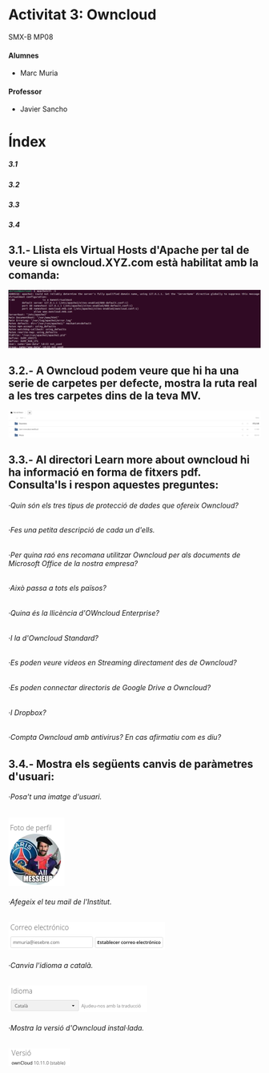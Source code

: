 
# Activitat 3: Owncloud

SMX-B MP08

####  Alumnes
* Marc Muria 


#### Professor
* Javier Sancho 

# Índex
##### 3.1
##### 3.2
##### 3.3
##### 3.4

## 3.1.- Llista els Virtual Hosts d'Apache per tal de veure si owncloud.XYZ.com està habilitat amb la comanda:
![imatge](3.1.png)
## 3.2.- A Owncloud podem veure que hi ha una serie de carpetes per defecte, mostra la ruta real a les tres carpetes dins de la teva MV.
![imatge](3.2.png)

## 3.3.- Al directori Learn more about owncloud hi ha informació en forma de fitxers pdf. Consulta'ls i respon aquestes preguntes:

###### ·Quin són els tres tipus de protecció de dades que ofereix Owncloud?

###### ·Fes una petita descripció de cada un d'ells.

###### ·Per quina raó ens recomana utilitzar Owncloud per als documents de Microsoft Office de la nostra empresa?

###### ·Això passa a tots els països?

###### ·Quina és la llicència d'OWncloud Enterprise?

###### ·I la d'Owncloud Standard?

###### ·Es poden veure videos en Streaming directament des de Owncloud?

###### ·Es poden connectar directoris de Google Drive a Owncloud?

###### ·I Dropbox?

###### ·Compta Owncloud amb antivirus? En cas afirmatiu com es diu?

## 3.4.- Mostra els següents canvis de paràmetres d'usuari:

###### ·Posa't una imatge d'usuari.
![imatge](3.4.1.png)

###### ·Afegeix el teu mail de l'Institut.
![imatge](3.4.2.png)

###### ·Canvia l'idioma a català.
![imatge](3.4.3.png)

###### ·Mostra la versió d'Owncloud instal·lada.
![imatge](3.4.4.png)

